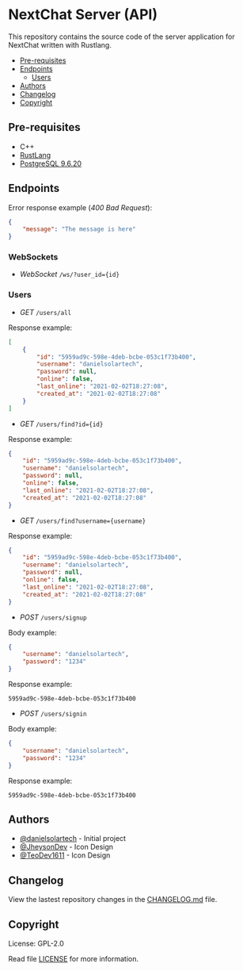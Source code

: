 # NextChat Server (API)
This repository contains the source code of the server application for NextChat written with Rustlang.

-   [Pre-requisites](#Pre-requisites)
-   [Endpoints](#Endpoints)
    -   [Users](#Users)
-   [Authors](#Authors)
-   [Changelog](#Changelog)
-   [Copyright](#Copyright)

## Pre-requisites
-   C++
-   [RustLang](https://www.rust-lang.org)
-   [PostgreSQL 9.6.20](https://www.enterprisedb.com/downloads/postgres-postgresql-downloads)

## Endpoints

Error response example (_400 Bad Request_):
```json
{
    "message": "The message is here"
}
```

### WebSockets
-   _WebSocket_ `/ws/?user_id={id}`

### Users
-   _GET_ `/users/all`

Response example:
```json
[
    {
        "id": "5959ad9c-598e-4deb-bcbe-053c1f73b400",
        "username": "danielsolartech",
        "password": null,
        "online": false,
        "last_online": "2021-02-02T18:27:08",
        "created_at": "2021-02-02T18:27:08"
    }
]
```

-   _GET_ `/users/find?id={id}`

Response example:
```json
{
    "id": "5959ad9c-598e-4deb-bcbe-053c1f73b400",
    "username": "danielsolartech",
    "password": null,
    "online": false,
    "last_online": "2021-02-02T18:27:08",
    "created_at": "2021-02-02T18:27:08"
}
```

-   _GET_ `/users/find?username={username}`

Response example:
```json
{
    "id": "5959ad9c-598e-4deb-bcbe-053c1f73b400",
    "username": "danielsolartech",
    "password": null,
    "online": false,
    "last_online": "2021-02-02T18:27:08",
    "created_at": "2021-02-02T18:27:08"
}
```

-   _POST_ `/users/signup`

Body example:
```json
{
    "username": "danielsolartech",
    "password": "1234"
}
```

Response example:
```
5959ad9c-598e-4deb-bcbe-053c1f73b400
```

-   _POST_ `/users/signin`

Body example:
```json
{
    "username": "danielsolartech",
    "password": "1234"
}
```

Response example:
```
5959ad9c-598e-4deb-bcbe-053c1f73b400
```

## Authors
-   [@danielsolartech](https://github.com/danielsolartech) - Initial project
-   [@JheysonDev](https://github.com/JheysonDev) - Icon Design
-   [@TeoDev1611](https://github.com/TeoDev1611) - Icon Design

## Changelog
View the lastest repository changes in the [CHANGELOG.md](./CHANGELOG.md) file.

## Copyright
License: GPL-2.0

Read file [LICENSE](./LICENSE) for more information.

